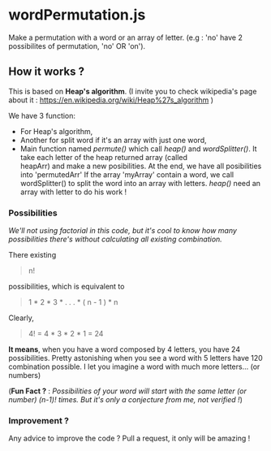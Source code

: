 # wordPermutation.js
Make a permutation with a word or an array of letter. (e.g : 'no' have 2 possibilites of permutation, 'no' OR 'on').

## How it works ?

This is based on **Heap's algorithm**. (I invite you to check wikipedia's page about it : https://en.wikipedia.org/wiki/Heap%27s_algorithm )

We have 3 function: 
  * For Heap's algorithm, 
  * Another for split word if it's an array with just one word, 
  * Main function named *permute()* which call *heap()* and *wordSplitter()*. It take each letter of the heap returned array (called   
  heapArr) and make a new posibilities. At the end, we have all posibilities into 'permutedArr'
  If the array 'myArray' contain a word, we call wordSplitter() to split the word into an array with letters. *heap()* need an array with letter to do his work !

### Possibilities 
*We'll not using factorial in this code, but it's cool to know how many possibilities there's without calculating all existing combination.*

There existing 
> n!

possibilities, which is equivalent to 

> 1 * 2 * 3 * . . . * ( n - 1 ) * n

Clearly,

> 4! = 4 * 3 * 2 * 1 =  24

**It means**, when you have a word composed by 4 letters, you have 24 possibilities. Pretty astonishing when you see a word with 5 letters have 120 combination possible. I let you imagine a word with much more letters... (or numbers)

(**Fun Fact ?** : *Possibilities of your word will start with the same letter (or number) (n-1)! times. But it's only a conjecture from me, not verified !*)

### Improvement ?
  Any advice to improve the code ? Pull a request, it only will be amazing ! 
  
  
